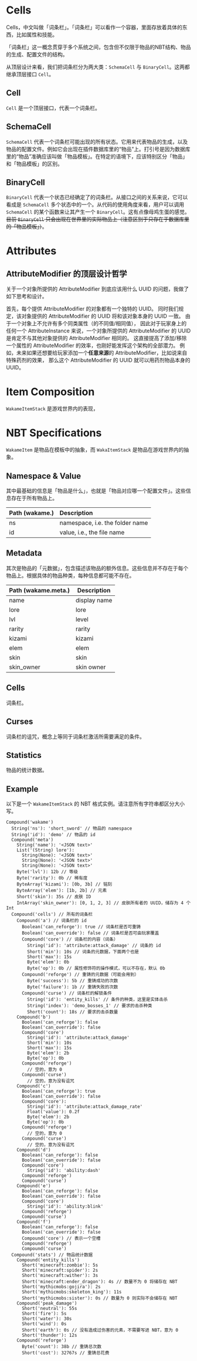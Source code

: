 # Cells

Cells，中文叫做「词条栏」。「词条栏」可以看作一个容器，里面存放着具体的东西，比如属性和技能。

「词条栏」这一概念贯穿于多个系统之间，包含但不仅限于物品的NBT结构、物品的生成、配置文件的结构。

从顶层设计来看，我们把词条栏分为两大类：`SchemaCell` 与 `BinaryCell`。这两都继承顶层接口 `Cell`。

## Cell

`Cell` 是一个顶层接口，代表一个词条栏。

## SchemaCell

`SchemaCell` 代表一个词条栏可能出现的所有状态。它用来代表物品的生成，以及物品的配置文件。例如它会出现在插件数据库里的“物品”上。打引号是因为数据库里的“物品”准确应该叫做「物品模板」。在特定的语境下，应该特别区分「物品」和「物品模板」的区别。

## BinaryCell

`BinaryCell` 代表一个状态已经确定了的词条栏。从接口之间的关系来说，它可以看成是 `SchemaCell` 多个状态中的一个。从代码的使用角度来看，用户可以调用 `SchemaCell` 的某个函数来让其产生一个 `BinaryCell`。这有点像母鸡生蛋的感觉。
~~目前 `BinaryCell` 只会出现在世界里的实际物品上（注意区别于只存在于数据库里的「物品模板」）~~。

# Attributes

## AttributeModifier 的顶层设计哲学

关于一个对象所提供的 AttributeModifier 到底应该用什么 UUID 的问题，我做了如下思考和设计。

首先，每个提供 AttributeModifier 的对象都有一个独特的 UUID。
同时我们规定，该对象提供的 AttributeModifier 的 UUID 将和该对象本身的 UUID 一致。
由于一个对象上不允许有多个同类属性（的不同值/相同值）， 因此对于玩家身上的任何一个 AttributeInstance 来说，一个对象所提供的
AttributeModifier 的 UUID 是肯定不与其他对象提供的 AttributeModifier 相同的。
这直接提高了添加/移除一个属性的 AttributeModifier 的效率，也刚好能发挥这个架构的全部潜力。
例如，未来如果还想要给玩家添加一个**任意来源**的 AttributeModifier，比如说来自特殊药剂的效果，
那么这个 AttributeModifier 的 UUID 就可以用药剂物品本身的 UUID。

# Item Composition

`WakameItemStack` 是游戏世界内的表现，

# NBT Specifications

`WakameItem` 是物品在模板中的抽象，而 `WakaItemStack` 是物品在游戏世界内的抽象。

## Namespace & Value

其中最基础的信息是「物品是什么」，也就是「物品对应哪一个配置文件」。这些信息存在于所有物品上。

| Path (wakame.) | Description                     |
|----------------|:--------------------------------|
| ns             | namespace, i.e. the folder name |
| id             | value, i.e., the file name      |

## Metadata

其次是物品的「元数据」，包含描述该物品的额外信息。这些信息并不存在于每个物品上。根据具体的物品种类，每种信息都可能不存在。

| Path (wakame.meta.) | Description  |
|---------------------|--------------|
| name                | display name |
| lore                | lore         |
| lvl                 | level        |
| rarity              | rarity       |
| kizami              | kizami       |
| elem                | elem         |
| skin                | skin         |
| skin_owner          | skin owner   |

## Cells

词条栏。

## Curses

词条栏的诅咒，概念上等同于词条栏激活所需要满足的条件。

## Statistics

物品的统计数据。

## Example

以下是一个 `WakameItemStack` 的 NBT 格式实例。请注意所有字符串都区分大小写。

```
Compound('wakame')
  String('ns'): 'short_sword' // 物品的 namespace
  String('id'): 'demo' // 物品的 id
  Compound('meta')
    String('name'): '<JSON text>'
    List('(String) lore'):
      String(None): '<JSON text>'
      String(None): '<JSON text>'
      String(None): '<JSON text>'
    Byte('lvl'): 12b // 等级
    Byte('rarity'): 0b // 稀有度
    ByteArray('kizami'): [0b, 3b] // 铭刻
    ByteArray('elem'): [1b, 2b] // 元素
    Short('skin'): 35s // 皮肤 ID
    IntArray('skin_owner'): [0, 1, 2, 3] // 皮肤所有者的 UUID，储存为 4 个 Int
  Compound('cells') // 所有的词条栏
    Compound('a') // 词条栏的 id
      Boolean('can_reforge'): true // 词条栏是否可重铸
      Boolean('can_override'): false // 词条栏是否可由玩家覆盖
      Compound('core') // 词条栏的内容（词条）
        String('id'): 'attribute:attack_damage' // 词条的 id
        Short('min'): 10s // 词条的元数据，下面两个也是
        Short('max'): 15s
        Byte('elem'): 0b
        Byte('op'): 0b // 属性修饰符的操作模式，可以不存在，默认 0b
      Compound('reforge') // 重铸的元数据（可能会用到）
        Byte('success'): 5b // 重铸成功的次数
        Byte('failure'): 1b // 重铸失败的次数
      Compound('curse') // 词条栏的解锁条件
        String('id'): 'entity_kills' // 条件的种类，这里是实体击杀
        String('index'): 'demo_bosses_1' // 要求的击杀种类
        Short('count'): 18s // 要求的击杀数量
    Compound('b')
      Boolean('can_reforge'): false
      Boolean('can_override'): false
      Compound('core')
        String('id'): 'attribute:attack_damage'
        Short('min'): 10s
        Short('max'): 15s
        Byte('elem'): 2b
        Byte('op'): 0b
      Compound('reforge')
        // 空的，意为 0
      Compound('curse')
        // 空的，意为没有诅咒
    Compound('c')
      Boolean('can_reforge'): true
      Boolean('can_override'): false
      Compound('core'):
        String('id'): 'attribute:attack_damage_rate'
        Float('value'): 0.2f
        Byte('elem'): 2b
        Byte('op'): 0b
      Compound('reforge')
        // 空的，意为 0
      Compound('curse')
        // 空的，意为没有诅咒
    Compound('d')
      Boolean('can_reforge'): false
      Boolean('can_override'): false
      Compound('core')
        String('id'): 'ability:dash'
      Compound('reforge')
      Compound('curse')
    Compound('e')
      Boolean('can_reforge'): false
      Boolean('can_override'): false
      Compound('core')
        String('id'): 'ability:blink'
      Compound('reforge')
      Compound('curse')
    Compound('f')
      Boolean('can_reforge'): false
      Boolean('can_override'): false
      Compound('core') // 表示一个空槽
      Compound('reforge')
      Compound('curse')
  Compound('stats') // 物品统计数据
    Compound('entity_kills')
      Short('minecraft:zombie'): 5s
      Short('minecraft:spider'): 2s
      Short('minecraft:wither'): 3s
      Short('minecraft:ender_dragon'): 4s // 数量不为 0 将储存在 NBT
      Short('mythicmobs:gojira'): 2s
      Short('mythicmobs:skeleton_king'): 11s
      Short('mythicmobs:sister'): 0s // 数量为 0 则实际不会储存在 NBT
    Compound('peak_damage')
      Short('neutral'): 55s
      Short('fire'): 5s
      Short('water'): 30s
      Short('wind'): 0s
      Short('earth'): 0s // 没有造成过伤害的元素，不需要写进 NBT，意为 0
      Short('thunder'): 12s
    Compound('reforge')
      Byte('count'): 38b // 重铸总次数
      Short('cost'): 32767s // 重铸总花费
```
